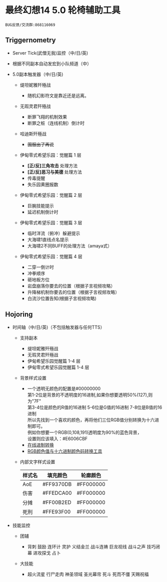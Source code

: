 ﻿# 最终幻想14 5.0 轮椅辅助工具

    BUG反馈/交流群:868116069

## Triggernometry

- Server Tick(武僧无我)监控（中/日/英)

- 根据不同副本自动发宏到小队频道（中）

- 5.0副本触发器（中/日/英)

  - 缇坦妮雅歼殛战

    - 随机幻影符文是靠近还是远离。

  - 无瑕灵君歼殛战

    - 断罪飞翔的机制效果
    - 断罪之桩（连线机制）倒计时

  - 哈迪斯歼殛战

    - ~~国服出了再说~~

  - 伊甸零式希望乐园：觉醒篇 1 层

    - **\[正/反\]三角攻击**    处理方法
    - **\[正/反\]恶习与美德**  处理方法
    - 传毒提醒
    - 失乐园黄圈报数

  - 伊甸零式希望乐园：觉醒篇 2 层

    - 巨腕技能提示
    - 延迟机制倒计时

  - 伊甸零式希望乐园：觉醒篇 3 层

    - 临时洋流（俯冲）躲避提示
    - 大海啸1直线点名提示
    - 大海啸2不同BUFF的处理方法（amaya式）

  - 伊甸零式希望乐园：觉醒篇 4 层
    - 二穿一倒计时
    - 冲拳顺序
    - 砸地板方位
    - 岩盘崩落你要去的位置（根据子言视频攻略）
    - 升降梯机制你要去的位置（根据子言视频攻略）
    - 白流沙位置告知(根据子言视频攻略)

## Hojoring

- 时间轴（中/日/英)（不包括触发器与任何TTS）

  - 支持副本
    - 缇坦妮雅歼殛战
    - 无瑕灵君歼殛战
    - 伊甸希望乐园觉醒篇 1-4 层
    - 伊甸零式希望乐园觉醒篇 1-4 层

  - 背景样式设置

    - 一个透明无颜色的配置是#00000000  
      第1-2位是背景的不透明度的16进制,如果你想要透明50%(127),则为"7F"  
      第3-4位是颜色的R值的16进制  5-6位是G值的16进制 7-8位是B值的16进制  
      所以先找到一个喜欢的颜色，再将他们三位RGB值分别转换为十六进制即可。  
      例如你想要一个RGB(0,108,191)透明度为90%的蓝色背景，  
      设置则应该填入：#E6006CBF  
    - [在线进制转换](https://tool.oschina.net/hexconvert/)
    - [RGB颜色值与十六进制颜色码转换工具](https://www.sioe.cn/yingyong/yanse-rgb-16/)

  - 内部文字样式设置

    | 样式名 | 填充颜色  | 轮廓颜色  |
    |--------|-----------|-----------|
    | AoE    | #FF9370DB | #FF000000 |
    | 伤害   | #FFEDCA00 | #FF000000 |
    | 分摊   | #FF00B2ED | #FF000000 |
    | 死刑   | #FFE93F00 | #FF000000 |

- 技能监控

  - 团辅

    - 背刺 鼓励 连环计 灵护 义结金兰 战斗连祷 巨龙视线 战斗之声 技巧闭幕 进攻探戈 占卜

  - 大技能

    - 超火流星 行尸走肉 神圣领域 圣光幕帘 死斗 死而不僵 天赐祝福

